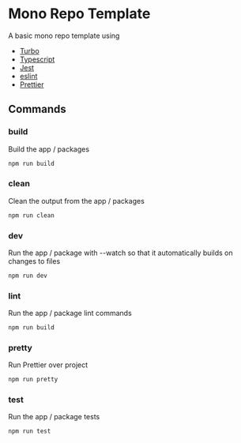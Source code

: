 # Mono Repo Template

A basic mono repo template using

- [Turbo](https://turbo.build/)
- [Typescript](https://www.typescriptlang.org/)
- [Jest](https://jestjs.io/)
- [eslint](https://eslint.org/)
- [Prettier](https://prettier.io/)

## Commands

### build

Build the app / packages

```sh
npm run build
```

### clean

Clean the output from the app / packages

```sh
npm run clean
```

### dev

Run the app / package with --watch so that it automatically builds on changes to files

```sh
npm run dev
```

### lint

Run the app / package lint commands

```sh
npm run build
```

### pretty

Run Prettier over project

```sh
npm run pretty
```

### test

Run the app / package tests

```sh
npm run test
```
